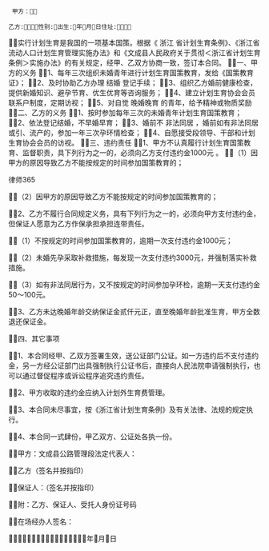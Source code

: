 
     甲方：
     
    乙方:性别:出生:年月日住址: 
实行计划生育是我国的一项基本国策。根据《
浙江
省计划生育条例》、《浙江省流动人口计划生育管理实施办法》和《文成县人民政府关于贯彻＜浙江省计划生育条例＞实施办法》的有关规定，经甲、乙双方协商一致，签订本合同。 
一、甲方的义务 
1、每年三次组织未婚青年进行计划生育国策教育，发给《国策教育证》； 
2、及时协助乙方办理
结婚
登记手续； 
3、组织乙方婚前健康检查，提供新婚知识、避孕节育、优生优育等咨询服务； 
4、建立计划生育协会会员联系户制度，定期访视； 
5、对自觉
晚婚晚育
的青年，给予精神或物质奖励 
二、乙方的义务 
1、按时参加每年三次的未婚青年计划生育国策教育； 
2、依法登记结婚，不早婚早育； 
3、婚前不
非法同居
，婚前如有非法同居或引、流产的，参加一年三次孕环情检查； 
4、自愿接受段领导、干部和计划生育协会会员的访视。 
三、违约责任 
1、甲方不认真履行计划生育国策教育、监督职责，具下列行为之一的，必须向乙方支付违约金1000元 。 
（1）因甲方的原因导致乙方不能按规定的时间参加国策教育的； 




 
律师365






（2）因甲方的原因导致乙方不能按规定的时间参加国策教育的； 

2、乙方不履行合同规定义务，具有下列行为之一的，必须向甲方支付违约金，但保证人愿意为乙方作保承担承担连带责任。 

（1）不按规定的时间参加国策教育的，逾期一次支付违约金1000元； 

（2）未婚先孕采取补救措施，每发现一次支付违约3000元，并强制落实补救措施。 

（3）如有非法同居行为，又不按规定的时间参加孕环检，逾期一天支付违约金50～100元。 

3、乙方未达晚婚年龄交纳保证金贰仟元正，直至晚婚年龄批准生育，甲方全数退还保证金。 

四、其它事项 

1、本合同经甲、乙双方签署生效，送公证部门公证。如一方违约后不支付违约金，另一方经公证部门出具强制执行公证书后，直接向人民法院申请强制执行，也可以通过督促程序或诉讼程序追究违约责任。 

2、甲方收取的违约金应纳入计划外生育费管理。 

3、本合同未尽事宜，按《浙江省计划生育条例》及有关法律、法规的规定执行。 

4、本合同一式肆份，甲乙双方、公证处各执一份。 



甲方：文成县公路管理段法定代表人： 



乙方（签名并按指印） 



保证人：（签名并按指印） 

附：乙方、保证人、受托人身份证号码 

在场经办人签名： 

年月日 

 


 

 
 
 
 
 
  


  
 

  


  


  
 
 
 
 


